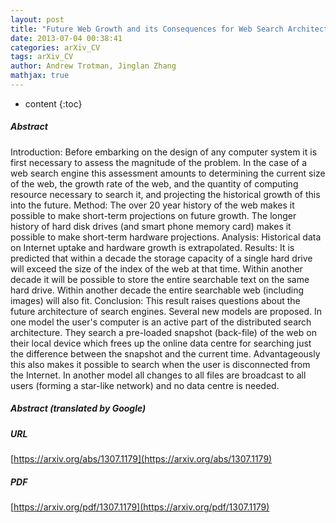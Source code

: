 ```yaml
---
layout: post
title: "Future Web Growth and its Consequences for Web Search Architectures"
date: 2013-07-04 00:38:41
categories: arXiv_CV
tags: arXiv_CV
author: Andrew Trotman, Jinglan Zhang
mathjax: true
---
```


* content
{:toc}

##### Abstract
Introduction: Before embarking on the design of any computer system it is first necessary to assess the magnitude of the problem. In the case of a web search engine this assessment amounts to determining the current size of the web, the growth rate of the web, and the quantity of computing resource necessary to search it, and projecting the historical growth of this into the future. Method: The over 20 year history of the web makes it possible to make short-term projections on future growth. The longer history of hard disk drives (and smart phone memory card) makes it possible to make short-term hardware projections. Analysis: Historical data on Internet uptake and hardware growth is extrapolated. Results: It is predicted that within a decade the storage capacity of a single hard drive will exceed the size of the index of the web at that time. Within another decade it will be possible to store the entire searchable text on the same hard drive. Within another decade the entire searchable web (including images) will also fit. Conclusion: This result raises questions about the future architecture of search engines. Several new models are proposed. In one model the user's computer is an active part of the distributed search architecture. They search a pre-loaded snapshot (back-file) of the web on their local device which frees up the online data centre for searching just the difference between the snapshot and the current time. Advantageously this also makes it possible to search when the user is disconnected from the Internet. In another model all changes to all files are broadcast to all users (forming a star-like network) and no data centre is needed.

##### Abstract (translated by Google)


##### URL
[https://arxiv.org/abs/1307.1179](https://arxiv.org/abs/1307.1179)

##### PDF
[https://arxiv.org/pdf/1307.1179](https://arxiv.org/pdf/1307.1179)

